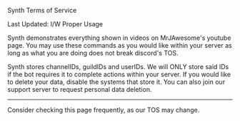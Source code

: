 Synth Terms of Service

Last Updated: I/W
Proper Usage

Synth demonstrates everything shown in videos on MrJAwesome's youtube page. You may use these commands as you would like within your server as long as what you are doing does not break discord's TOS.

Synth stores channelIDs, guildIDs and userIDs. We will ONLY store said IDs if the bot requires it to complete actions within your server. If you would like to delete your data, disable the systems that store it. You can also join our support server to request personal data deletion.

---

Consider checking this page frequently, as our TOS may change.
